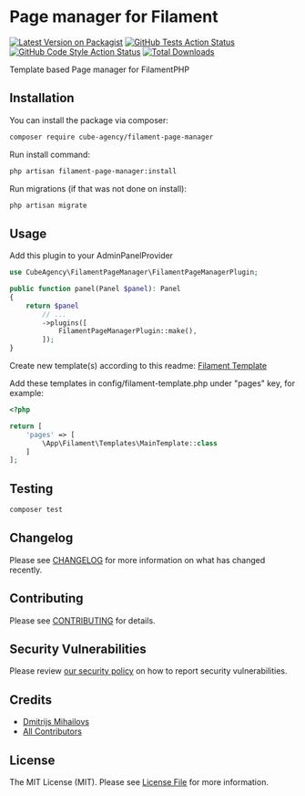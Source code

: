 # Page manager for Filament

[![Latest Version on Packagist](https://img.shields.io/packagist/v/cube-agency/filament-page-manager.svg?style=flat-square)](https://packagist.org/packages/cube-agency/filament-page-manager)
[![GitHub Tests Action Status](https://img.shields.io/github/actions/workflow/status/cube-agency/filament-page-manager/run-tests.yml?branch=main&label=tests&style=flat-square)](https://github.com/cube-agency/filament-page-manager/actions?query=workflow%3Arun-tests+branch%3Amain)
[![GitHub Code Style Action Status](https://img.shields.io/github/actions/workflow/status/cube-agency/filament-page-manager/fix-php-code-style-issues.yml?branch=main&label=code%20style&style=flat-square)](https://github.com/cube-agency/filament-page-manager/actions?query=workflow%3A"Fix+PHP+code+style+issues"+branch%3Amain)
[![Total Downloads](https://img.shields.io/packagist/dt/cube-agency/filament-page-manager.svg?style=flat-square)](https://packagist.org/packages/cube-agency/filament-page-manager)

Template based Page manager for FilamentPHP

## Installation

You can install the package via composer:

```bash
composer require cube-agency/filament-page-manager
```

Run install command:

```bash
php artisan filament-page-manager:install

```

Run migrations (if that was not done on install):

```bash
php artisan migrate
```

## Usage

Add this plugin to your AdminPanelProvider
```php
use CubeAgency\FilamentPageManager\FilamentPageManagerPlugin;

public function panel(Panel $panel): Panel
{
    return $panel
        // ...
        ->plugins([
            FilamentPageManagerPlugin::make(),
        ]);
}
```

Create new template(s) according to this readme: [Filament Template](https://github.com/cube-agency/filament-template)

Add these templates in config/filament-template.php under "pages" key, for example:
```php
<?php

return [
    'pages' => [
        \App\Filament\Templates\MainTemplate::class
    ]
];
```

## Testing

```bash
composer test
```

## Changelog

Please see [CHANGELOG](CHANGELOG.md) for more information on what has changed recently.

## Contributing

Please see [CONTRIBUTING](.github/CONTRIBUTING.md) for details.

## Security Vulnerabilities

Please review [our security policy](../../security/policy) on how to report security vulnerabilities.

## Credits

- [Dmitrijs Mihailovs](https://github.com/dmitrijs.mihailovs)
- [All Contributors](../../contributors)

## License

The MIT License (MIT). Please see [License File](LICENSE.md) for more information.
